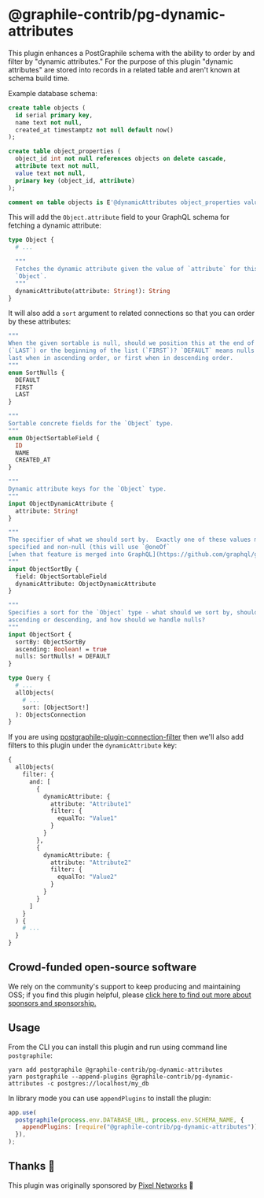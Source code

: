 # @graphile-contrib/pg-dynamic-attributes

This plugin enhances a PostGraphile schema with the ability to order by and
filter by "dynamic attributes." For the purpose of this plugin "dynamic
attributes" are stored into records in a related table and aren't known at
schema build time.

Example database schema:

```sql
create table objects (
  id serial primary key,
  name text not null,
  created_at timestamptz not null default now()
);

create table object_properties (
  object_id int not null references objects on delete cascade,
  attribute text not null,
  value text not null,
  primary key (object_id, attribute)
);

comment on table objects is E'@dynamicAttributes object_properties value';
```

This will add the `Object.attribute` field to your GraphQL schema for fetching a
dynamic attribute:

```graphql
type Object {
  # ...

  """
  Fetches the dynamic attribute given the value of `attribute` for this
  `Object`.
  """
  dynamicAttribute(attribute: String!): String
}
```

It will also add a `sort` argument to related connections so that you can order
by these attributes:

```graphql
"""
When the given sortable is null, should we position this at the end of the list
(`LAST`) or the beginning of the list (`FIRST`)? `DEFAULT` means nulls will be
last when in ascending order, or first when in descending order.
"""
enum SortNulls {
  DEFAULT
  FIRST
  LAST
}

"""
Sortable concrete fields for the `Object` type.
"""
enum ObjectSortableField {
  ID
  NAME
  CREATED_AT
}

"""
Dynamic attribute keys for the `Object` type.
"""
input ObjectDynamicAttribute {
  attribute: String!
}

"""
The specifier of what we should sort by.  Exactly one of these values must be
specified and non-null (this will use `@oneOf`
[when that feature is merged into GraphQL](https://github.com/graphql/graphql-spec/pull/825)).
"""
input ObjectSortBy {
  field: ObjectSortableField
  dynamicAttribute: ObjectDynamicAttribute
}

"""
Specifies a sort for the `Object` type - what should we sort by, should it be
ascending or descending, and how should we handle nulls?
"""
input ObjectSort {
  sortBy: ObjectSortBy
  ascending: Boolean! = true
  nulls: SortNulls! = DEFAULT
}

type Query {
  # ...
  allObjects(
    # ...
    sort: [ObjectSort!]
  ): ObjectsConnection
}
```

If you are using
[postgraphile-plugin-connection-filter](https://github.com/graphile-contrib/postgraphile-plugin-connection-filter)
then we'll also add filters to this plugin under the `dynamicAttribute` key:

```graphql
{
  allObjects(
    filter: {
      and: [
        {
          dynamicAttribute: {
            attribute: "Attribute1"
            filter: {
              equalTo: "Value1"
            }
          }
        },
        {
          dynamicAttribute: {
            attribute: "Attribute2"
            filter: {
              equalTo: "Value2"
            }
          }
        }
      ]
    }
  ) {
    # ...
  }
}
```

## Crowd-funded open-source software

We rely on the community's support to keep producing and maintaining OSS; if you
find this plugin helpful, please
[click here to find out more about sponsors and sponsorship.](https://www.graphile.org/sponsor/)

## Usage

From the CLI you can install this plugin and run using command line
`postgraphile`:

```
yarn add postgraphile @graphile-contrib/pg-dynamic-attributes
yarn postgraphile --append-plugins @graphile-contrib/pg-dynamic-attributes -c postgres://localhost/my_db
```

In library mode you can use `appendPlugins` to install the plugin:

```js
app.use(
  postgraphile(process.env.DATABASE_URL, process.env.SCHEMA_NAME, {
    appendPlugins: [require("@graphile-contrib/pg-dynamic-attributes")],
  }),
);
```

## Thanks 🙏

This plugin was originally sponsored by
[Pixel Networks](https://pixel-networks.com/) 🙌
